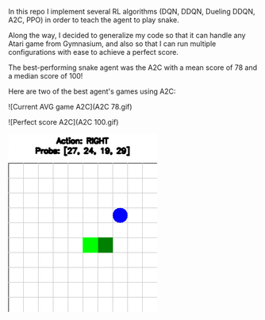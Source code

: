 In this repo I implement several RL algorithms (DQN, DDQN, Dueling DDQN, A2C, PPO) in order to teach the agent to play snake.

Along the way, I decided to generalize my code so that it can handle any Atari game from Gymnasium, and also so that I can run multiple configurations with ease to achieve a perfect score.

The best-performing snake agent was the A2C with a mean score of 78 and a median score of 100!

Here are two of the best agent's games using A2C:

![Current AVG game A2C](A2C 78.gif)

![Perfect score A2C](A2C 100.gif)

![Current Results Dueling DDQN](Score_Dueling_DDQN.gif)
